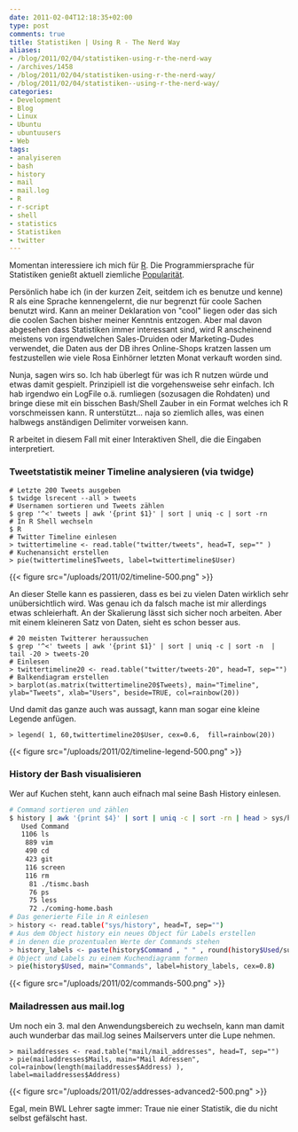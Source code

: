 ```yaml
---
date: 2011-02-04T12:18:35+02:00
type: post
comments: true
title: Statistiken | Using R - The Nerd Way
aliases:
- /blog/2011/02/04/statistiken-using-r-the-nerd-way
- /archives/1458
- /blog/2011/02/04/statistiken-using-r-the-nerd-way/
- /blog/2011/02/04/statistiken--using-r-the-nerd-way/
categories:
- Development
- Blog
- Linux
- Ubuntu
- ubuntuusers
- Web
tags:
- analyiseren
- bash
- history
- mail
- mail.log
- R
- r-script
- shell
- statistics
- Statistiken
- twitter
---
```


Momentan interessiere ich mich für [R](
http://de.wikipedia.org/wiki/R_%28Programmiersprache%29). Die
Programmiersprache für Statistiken genießt aktuell ziemliche
[Popularität](http://www.nytimes.com/2009/01/07/technology/business-computing/07program.html).

Persönlich habe ich (in der kurzen Zeit, seitdem ich es benutze und kenne)
R als eine Sprache kennengelernt, die nur begrenzt für coole Sachen benutzt
wird. Kann an meiner Deklaration von "cool" liegen oder das sich die coolen
Sachen bisher meiner Kenntnis entzogen. Aber mal davon abgesehen dass
Statistiken immer interessant sind, wird R anscheinend meistens von
irgendwelchen Sales-Druiden oder Marketing-Dudes verwendet, die Daten aus
der DB ihres Online-Shops kratzen lassen um festzustellen wie viele Rosa
Einhörner letzten Monat verkauft worden sind.

Nunja, sagen wirs so. Ich hab überlegt für was ich R nutzen würde und etwas
damit gespielt. Prinzipiell ist die vorgehensweise sehr einfach. Ich hab
irgendwo ein LogFile o.ä. rumliegen (sozusagen die Rohdaten) und bringe
diese mit ein bisschen Bash/Shell Zauber in ein Format welches ich R
vorschmeissen kann. R unterstützt... naja so ziemlich alles, was einen
halbwegs anständigen Delimiter vorweisen kann.

R arbeitet in diesem Fall mit einer Interaktiven Shell, die die Eingaben interpretiert.

### Tweetstatistik meiner Timeline analysieren (via twidge)

```
# Letzte 200 Tweets ausgeben
$ twidge lsrecent --all > tweets
# Usernamen sortieren und Tweets zählen
$ grep '^<' tweets | awk '{print $1}' | sort | uniq -c | sort -rn
# In R Shell wechseln
$ R
# Twitter Timeline einlesen
> twittertimeline <- read.table("twitter/tweets", head=T, sep="" )
# Kuchenansicht erstellen
> pie(twittertimeline$Tweets, label=twittertimeline$User)
```

{{< figure src="/uploads/2011/02/timeline-500.png" >}}

An dieser Stelle kann es passieren, dass es bei zu vielen Daten wirklich
sehr unübersichtlich wird. Was genau ich da falsch mache ist mir allerdings
etwas schleierhaft. An der Skalierung lässt sich sicher noch arbeiten. Aber
mit einem kleineren Satz von Daten, sieht es schon besser aus.

```
# 20 meisten Twitterer heraussuchen
$ grep '^<' tweets | awk '{print $1}' | sort | uniq -c | sort -n  | tail -20 > tweets-20
# Einlesen
> twittertimeline20 <- read.table("twitter/tweets-20", head=T, sep="")
# Balkendiagram erstellen
> barplot(as.matrix(twittertimeline20$Tweets), main="Timeline", ylab="Tweets", xlab="Users", beside=TRUE, col=rainbow(20))
```

Und damit das ganze auch was aussagt, kann man sogar eine kleine Legende anfügen.

```
> legend( 1, 60,twittertimeline20$User, cex=0.6,  fill=rainbow(20))
```

{{< figure src="/uploads/2011/02/timeline-legend-500.png" >}}

### History der Bash visualisieren

Wer auf Kuchen steht, kann auch eifnach mal seine Bash History einlesen.

``` bash
# Command sortieren und zählen
$ history | awk '{print $4}' | sort | uniq -c | sort -rn | head > sys/history
   Used Command
   1106 ls
    889 vim
    490 cd
    423 git
    116 screen
    116 rm
     81 ./tismc.bash
     76 ps
     75 less
     72 ./coming-home.bash
# Das generierte File in R einlesen
> history <- read.table("sys/history", head=T, sep="")
# Aus dem Object history ein neues Object für Labels erstellen
# in denen die prozentualen Werte der Commands stehen
> history_labels <- paste(history$Command , " " , round(history$Used/sum(history$Used) * 100, 1) , "%", sep="")
# Object und Labels zu einem Kuchendiagramm formen
> pie(history$Used, main="Commands", label=history_labels, cex=0.8)
```

{{< figure src="/uploads/2011/02/commands-500.png" >}}

### Mailadressen aus mail.log

Um noch ein 3. mal den Anwendungsbereich zu
wechseln, kann man damit auch wunderbar das mail.log seines Mailservers
unter die Lupe nehmen.

    > mailaddresses <- read.table("mail/mail_addresses", head=T, sep="")
    > pie(mailaddresses$Mails, main="Mail Adressen", col=rainbow(length(mailaddresses$Address) ), label=mailaddresses$Address)

{{< figure src="/uploads/2011/02/addresses-advanced2-500.png" >}}

Egal, mein BWL Lehrer sagte immer: Traue nie einer Statistik, die du nicht
selbst gefälscht hast.
